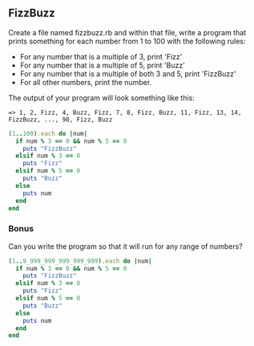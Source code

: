 ## FizzBuzz

Create a file named fizzbuzz.rb and within that file, write a program that prints something for each number from 1 to 100 with the following rules:

* For any number that is a multiple of 3, print 'Fizz'
* For any number that is a multiple of 5, print 'Buzz'
* For any number that is a multiple of both 3 and 5, print 'FizzBuzz'
* For all other numbers, print the number.

The output of your program will look something like this:
```
=> 1, 2, Fizz, 4, Buzz, Fizz, 7, 8, Fizz, Buzz, 11, Fizz, 13, 14, FizzBuzz, ..., 98, Fizz, Buzz
```


```ruby
(1..100).each do |num|
  if num % 3 == 0 && num % 5 == 0
    puts "FizzBuzz"
  elsif num % 3 == 0
    puts "Fizz"
  elsif num % 5 == 0
    puts "Buzz"
  else
    puts num
  end
end
```

### Bonus
Can you write the program so that it will run for any range of numbers?
```ruby
(1..9_999_999_999_999_999).each do |num|
  if num % 3 == 0 && num % 5 == 0
    puts "FizzBuzz"
  elsif num % 3 == 0
    puts "Fizz"
  elsif num % 5 == 0
    puts "Buzz"
  else
    puts num
  end
end
```

